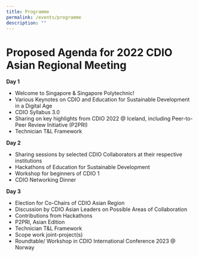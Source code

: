 ```yaml
---
title: Programme
permalink: /events/programme
description: ""
---
```

# Proposed Agenda for 2022 CDIO Asian Regional Meeting
**Day 1**

* Welcome to Singapore & Singapore Polytechnic!
* Various Keynotes on CDIO and Education for Sustainable Development in a Digital Age
* CDIO Syllabus 3.0 
* Sharing on key highlights from CDIO 2022 @ Iceland, including Peer-to-Peer Review Initiative (P2PRI)
* Technician T&L Framework

**Day 2**

* Sharing sessions by selected CDIO Collaborators at their respective institutions
* Hackathons of Education for Sustainable Development
* Workshop for beginners of CDIO 1
* CDIO Networking Dinner


**Day 3**

* Election for Co-Chairs of CDIO Asian Region
* Discussion by CDIO Asian Leaders on Possible Areas of Collaboration
* Contributions from Hackathons
* P2PRI, Asian Edition
* Technician T&L Framework
* Scope work joint-project(s)
* Roundtable/ Workshop in CDIO International Conference 2023 @ Norway

